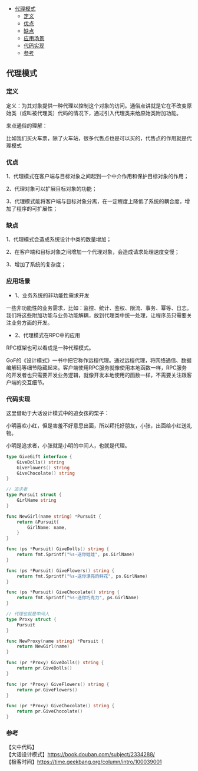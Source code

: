 <!-- START doctoc generated TOC please keep comment here to allow auto update -->
<!-- DON'T EDIT THIS SECTION, INSTEAD RE-RUN doctoc TO UPDATE -->

- [代理模式](#%E4%BB%A3%E7%90%86%E6%A8%A1%E5%BC%8F)
  - [定义](#%E5%AE%9A%E4%B9%89)
  - [优点](#%E4%BC%98%E7%82%B9)
  - [缺点](#%E7%BC%BA%E7%82%B9)
  - [应用场景](#%E5%BA%94%E7%94%A8%E5%9C%BA%E6%99%AF)
  - [代码实现](#%E4%BB%A3%E7%A0%81%E5%AE%9E%E7%8E%B0)
  - [参考](#%E5%8F%82%E8%80%83)

<!-- END doctoc generated TOC please keep comment here to allow auto update -->

## 代理模式

### 定义

定义：为其对象提供一种代理以控制这个对象的访问。通俗点讲就是它在不改变原始类（或叫被代理类）代码的情况下，通过引入代理类来给原始类附加功能。   

来点通俗的理解：   

比如我们买火车票，除了火车站，很多代售点也是可以买的，代售点的作用就是代理模式   

### 优点

1、代理模式在客户端与目标对象之间起到一个中介作用和保护目标对象的作用；  

2、代理对象可以扩展目标对象的功能；  

3、代理模式能将客户端与目标对象分离，在一定程度上降低了系统的耦合度，增加了程序的可扩展性；  

### 缺点

1、代理模式会造成系统设计中类的数量增加；    

2、在客户端和目标对象之间增加一个代理对象，会造成请求处理速度变慢；  

3、增加了系统的复杂度；

### 应用场景

- 1、业务系统的非功能性需求开发  

一些非功能性的业务需求，比如：监控、统计、鉴权、限流、事务、幂等、日志。我们将这些附加功能与业务功能解耦，放到代理类中统一处理，让程序员只需要关注业务方面的开发。   

- 2、代理模式在RPC中的应用  

RPC框架也可以看成是一种代理模式。   

GoF的《设计模式》一书中把它称作远程代理。通过远程代理，将网络通信、数据编解码等细节隐藏起来。客户端使用RPC服务就像使用本地函数一样，RPC服务的开发者也只需要开发业务逻辑，就像开发本地使用的函数一样，不需要关注跟客户端的交互细节。  

### 代码实现

这里借助于大话设计模式中的追女孩的栗子：   

小明喜欢小红，但是害羞不好意思出面，所以拜托好朋友，小张，出面给小红送礼物。   

小明是追求者，小张就是小明的中间人，也就是代理。    

```go
type GiveGift interface {
	GiveDolls() string
	GiveFlowers() string
	GiveChocolate() string
}

// 追求者
type Pursuit struct {
	GirlName string
}

func NewGirl(name string) *Pursuit {
	return &Pursuit{
		GirlName: name,
	}
}

func (ps *Pursuit) GiveDolls() string {
	return fmt.Sprintf("%s-送你娃娃", ps.GirlName)
}

func (ps *Pursuit) GiveFlowers() string {
	return fmt.Sprintf("%s-送你漂亮的鲜花", ps.GirlName)
}

func (ps *Pursuit) GiveChocolate() string {
	return fmt.Sprintf("%s-送你巧克力", ps.GirlName)
}

// 代理也就是中间人
type Proxy struct {
	Pursuit
}

func NewProxy(name string) *Pursuit {
	return NewGirl(name)
}

func (pr *Proxy) GiveDolls() string {
	return pr.GiveDolls()
}

func (pr *Proxy) GiveFlowers() string {
	return pr.GiveFlowers()
}

func (pr *Proxy) GiveChocolate() string {
	return pr.GiveChocolate()
}
```

### 参考
 
【文中代码】  
【大话设计模式】https://book.douban.com/subject/2334288/  
【极客时间】https://time.geekbang.org/column/intro/100039001    

